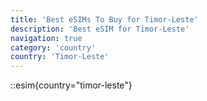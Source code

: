 ```yaml
---
title: 'Best eSIMs To Buy for Timor-Leste'
description: 'Best eSIM for Timor-Leste'
navigation: true
category: 'country'
country: 'Timor-Leste'
---
```


::esim{country="timor-leste"}
